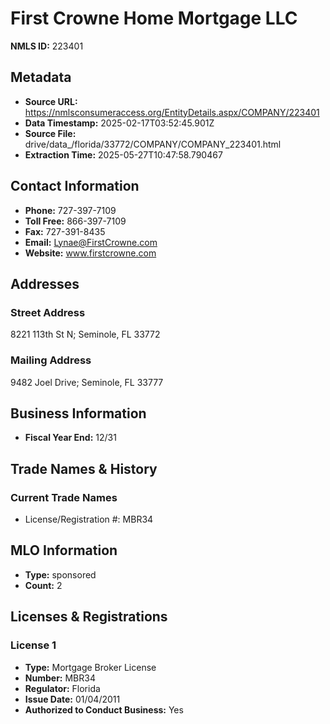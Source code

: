 # First Crowne Home Mortgage LLC

**NMLS ID:** 223401

## Metadata
- **Source URL:** https://nmlsconsumeraccess.org/EntityDetails.aspx/COMPANY/223401
- **Data Timestamp:** 2025-02-17T03:52:45.901Z
- **Source File:** drive/data_/florida/33772/COMPANY/COMPANY_223401.html
- **Extraction Time:** 2025-05-27T10:47:58.790467

## Contact Information
- **Phone:** 727-397-7109
- **Toll Free:** 866-397-7109
- **Fax:** 727-391-8435
- **Email:** Lynae@FirstCrowne.com
- **Website:** www.firstcrowne.com

## Addresses
### Street Address
8221 113th St N; Seminole, FL 33772

### Mailing Address
9482 Joel Drive; Seminole, FL 33777

## Business Information
- **Fiscal Year End:** 12/31

## Trade Names & History
### Current Trade Names
- License/Registration #: MBR34

## MLO Information
- **Type:** sponsored
- **Count:** 2

## Licenses & Registrations

### License 1
- **Type:** Mortgage Broker License
- **Number:** MBR34
- **Regulator:** Florida
- **Issue Date:** 01/04/2011
- **Authorized to Conduct Business:** Yes
